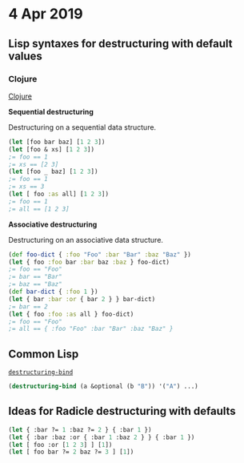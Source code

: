 # 4 Apr 2019

## Lisp syntaxes for destructuring with default values

### Clojure

[Clojure](https://clojure.org/guides/destructuring)

**Sequential destructuring**

Destructuring on a sequential data structure.

```clojure
(let [foo bar baz] [1 2 3])
(let [foo & xs] [1 2 3])
;= foo == 1
;= xs == [2 3]
(let [foo _ baz] [1 2 3])
;= foo == 1
;= xs == 3
(let [ foo :as all] [1 2 3])
;= foo == 1
;= all == [1 2 3]
```

**Associative destructuring**

Destructuring on an associative data structure.

```clojure
(def foo-dict { :foo "Foo" :bar "Bar" :baz "Baz" })
(let { foo :foo bar :bar baz :baz } foo-dict)
;= foo == "Foo"
;= bar == "Bar"
;= baz == "Baz"
(def bar-dict { :foo 1 })
(let { bar :bar :or { bar 2 } } bar-dict)
;= bar == 2
(let { foo :foo :as all } foo-dict)
;= foo == "Foo"
;= all == { :foo "Foo" :bar "Bar" :baz "Baz" }
```

## Common Lisp

[`destructuring-bind`](http://asymmetrical-view.com/2008/09/18/destructuring-bind.html)

```lisp
(destructuring-bind (a &optional (b "B")) '("A") ...)
```

## Ideas for Radicle destructuring with defaults

```lisp
(let { :bar ?= 1 :baz ?= 2 } { :bar 1 })
(let { :bar :baz :or { :bar 1 :baz 2 } } { :bar 1 })
(let [ foo :or [1 2 3] ] [1])
(let [ foo bar ?= 2 baz ?= 3 ] [1])
```
